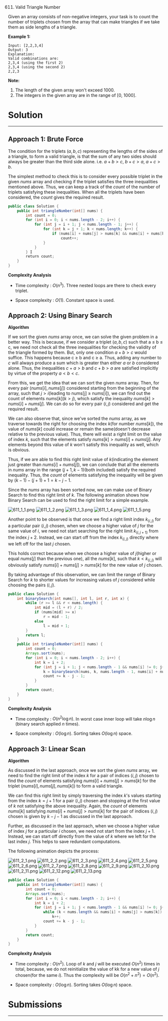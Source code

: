 611. Valid Triangle Number

Given an array consists of non-negative integers, your task is to count the number of triplets chosen from the array that can make triangles if we take them as side lengths of a triangle.

**Example 1:**
```
Input: [2,2,3,4]
Output: 3
Explanation:
Valid combinations are: 
2,3,4 (using the first 2)
2,3,4 (using the second 2)
2,2,3
```
**Note:**
1. The length of the given array won't exceed 1000.
1. The integers in the given array are in the range of [0, 1000].

# Solution
---
## Approach 1: Brute Force
The condition for the triplets $(a, b, c)$ representing the lengths of the sides of a triangle, to form a valid triangle, is that the sum of any two sides should always be greater than the third side alone. i.e. $a + b > c$, $b + c > a$, $a + c > b$.

The simplest method to check this is to consider every possible triplet in the given $nums$ array and checking if the triplet satisfies the three inequalities mentioned above. Thus, we can keep a track of the $count$ of the number of triplets satisfying these inequalities. When all the triplets have been considered, the $count$ gives the required result.

```java
public class Solution {
    public int triangleNumber(int[] nums) {
        int count = 0;
        for (int i = 0; i < nums.length - 2; i++) {
            for (int j = i + 1; j < nums.length - 1; j++) {
                for (int k = j + 1; k < nums.length; k++) {
                    if (nums[i] + nums[j] > nums[k] && nums[i] + nums[k] > nums[j] && nums[j] + nums[k] > nums[i])
                        count++;
                }
            }
        } I
        return count;
    }
}
```

**Complexity Analysis**

* Time complexity : $O(n^3)$. Three nested loops are there to check every triplet.

* Space complexity : $O(1)$. Constant space is used.

## Approach 2: Using Binary Search
**Algorithm**

If we sort the given $nums$ array once, we can solve the given problem in a better way. This is because, if we consider a triplet $(a, b, c)$ such that a ≤ b ≤ c, we need not check all the three inequalities for checking the validity of the triangle formed by them. But, only one condition $a + b > c$ would suffice. This happens because c ≥ b and c ≥ a. Thus, adding any number to $c$ will always produce a sum which is greater than either $a$ or $b$ considered alone. Thus, the inequalities $c + a > b$ and $c + b > a$ are satisfied implicitly by virtue of the property $a < b < c$.

From this, we get the idea that we can sort the given $nums$ array. Then, for every pair $(nums[i], nums[j])$ considered starting from the beginning of the array, such that $j > i$(leading to nums[j] ≥ nums[i]), we can find out the count of elements $nums[k]$($k > j$), which satisfy the inequality $nums[k] > nums[i] + nums[j]$. We can do so for every pair $(i, j)$ considered and get the required result.

We can also observe that, since we've sorted the $nums$ array, as we traverse towards the right for choosing the index $k$(for number $nums[k]$), the value of $nums[k]$ could increase or remain the same(doesn't decrease relative to the previous value). Thus, there will exist a right limit on the value of index $k$, such that the elements satisfy $nums[k] > nums[i] + nums[j]$. Any elements beyond this value of $k$ won't satisfy this inequality as well, which is obvious.

Thus, if we are able to find this right limit value of $k$(indicating the element just greater than $nums[i] + nums[j]$), we can conclude that all the elements in $nums$ array in the range $(j+1, k-1)$(both included) satisfy the required inequality. Thus, the $count$ of elements satisfying the inequality will be given by $(k-1) - (j+1) + 1 = k - j - 1$.

Since the $nums$ array has been sorted now, we can make use of Binary Search to find this right limit of $k$. The following animation shows how Binary Search can be used to find the right limit for a simple example.

![611_1_1.png](img/611_1_1.png)
![611_1_2.png](img/611_1_2.png)
![611_1_3.png](img/611_1_3.png)
![611_1_4.png](img/611_1_4.png)
![611_1_5.png](img/611_1_5.png)

Another point to be observed is that once we find a right limit index $k_{(i,j)}$ for a particular pair $(i, j)$ chosen, when we choose a higher value of $j$ for the same value of $i$, we need not start searching for the right limit $k_{(i,j+1)}$ from the index $j+2$. Instead, we can start off from the index $k_{(i,j)}$ directly where we left off for the last $j$ chosen.

This holds correct because when we choose a higher value of $j$(higher or equal $nums[j]$ than the previous one), all the $nums[k]$, such that $k < k_{(i,j)}$ will obviously satisfy $nums[i] + nums[j] > nums[k]$ for the new value of $j$ chosen.

By taking advantage of this observation, we can limit the range of Binary Search for $k$ to shorter values for increasing values of $j$ considered while choosing the pairs $(i, j)$.

```java
public class Solution {
    int binarySearch(int nums[], int l, int r, int x) {
        while (r >= l && r < nums.length) {
            int mid = (l + r) / 2;
            if (nums[mid] >= x)
                r = mid - 1;
            else
                l = mid + 1;
        }
        return l;
    }
    public int triangleNumber(int[] nums) {
        int count = 0;
        Arrays.sort(nums);
        for (int i = 0; i < nums.length - 2; i++) {
            int k = i + 2;
            for (int j = i + 1; j < nums.length - 1 && nums[i] != 0; j++) {
                k = binarySearch(nums, k, nums.length - 1, nums[i] + nums[j]);
                count += k - j - 1;
            }
        }
        return count;
    }
}
```

**Complexity Analysis**

* Time complexity : $O(n^2 \log n)$. In worst case inner loop will take $n\log n$ (binary search applied $n$ times).

* Space complexity : $O(\log n)$. Sorting takes $O(\log n)$ space.


## Approach 3: Linear Scan
**Algorithm**

As discussed in the last approach, once we sort the given $nums$ array, we need to find the right limit of the index $k$ for a pair of indices $(i, j)$ chosen to find the $count$ of elements satisfying $nums[i] + nums[j] > nums[k]$ for the triplet $(nums[i], nums[j], nums[k])$ to form a valid triangle.

We can find this right limit by simply traversing the index $k$'s values starting from the index $k=j+1$ for a pair $(i, j)$ chosen and stopping at the first value of $k$ not satisfying the above inequality. Again, the $count$ of elements $nums[k]$ satisfying $nums[i] + nums[j] > nums[k]$ for the pair of indices $(i, j)$ chosen is given by $k - j - 1$ as discussed in the last approach.

Further, as discussed in the last approach, when we choose a higher value of index $j$ for a particular $i$ chosen, we need not start from the index $j + 1$. Instead, we can start off directly from the value of $k$ where we left for the last index $j$. This helps to save redundant computations.

The following animation depicts the process:

![611_2_1.png](img/611_2_1.png)
![611_2_2.png](img/611_2_2.png)
![611_2_3.png](img/611_2_3.png)
![611_2_4.png](img/611_2_4.png)
![611_2_5.png](img/611_2_5.png)
![611_2_6.png](img/611_2_6.png)
![611_2_7.png](img/611_2_7.png)
![611_2_8.png](img/611_2_8.png)
![611_2_9.png](img/611_2_9.png)
![611_2_10.png](img/611_2_10.png)
![611_2_11.png](img/611_2_11.png)
![611_2_12.png](img/611_2_12.png)
![611_2_13.png](img/611_2_13.png)

```java
public class Solution {
    public int triangleNumber(int[] nums) {
        int count = 0;
        Arrays.sort(nums);
        for (int i = 0; i < nums.length - 2; i++) {
            int k = i + 2;
            for (int j = i + 1; j < nums.length - 1 && nums[i] != 0; j++) {
                while (k < nums.length && nums[i] + nums[j] > nums[k])
                    k++;
                count += k - j - 1;
            }
        }
        return count;
    }
}
```

**Complexity Analysis**

* Time complexity : $O(n^2)$. Loop of $k$ and $j$ will be executed $O(n^2)$ times in total, because, we do not reinitialize the value of kk for a new value of $j$ chosen(for the same $i$). Thus the complexity will be $O(n^2+n^2)=O(n^2)$.

* Space complexity : $O(\log n)$. Sorting takes $O(\log n)$ space.

# Submissions
---
